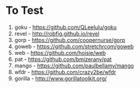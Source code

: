 # To Test

1. goku    - https://github.com/QLeelulu/goku
2. revel   - http://robfig.github.io/revel
3. gorp    - https://github.com/coopernurse/gorp
4. goweb   - https://github.com/stretchrcom/goweb
5. web     - https://github.com/hoisie/web
6. pat     - https://github.com/bmizerany/pat
7. mango   - https://github.com/paulbellamy/mango
8. wfdr    - https://github.com/crazy2be/wfdr
9. gorilla - http://www.gorillatoolkit.org/ 
